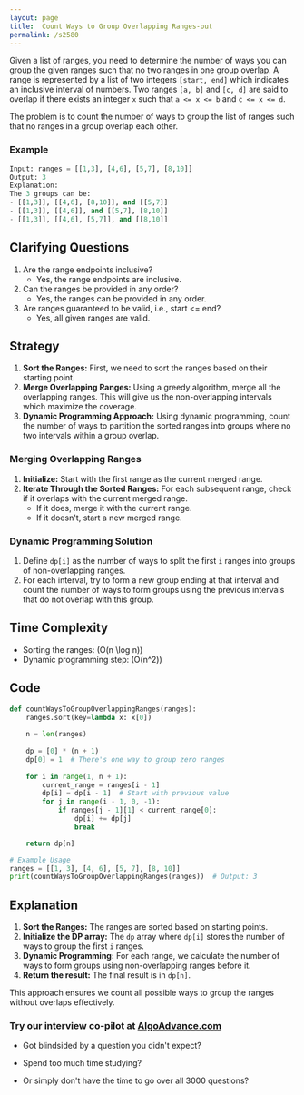 ```yaml
---
layout: page
title:  Count Ways to Group Overlapping Ranges-out
permalink: /s2580
---
```

Given a list of ranges, you need to determine the number of ways you can group the given ranges such that no two ranges in one group overlap. A range is represented by a list of two integers `[start, end]` which indicates an inclusive interval of numbers. Two ranges `[a, b]` and `[c, d]` are said to overlap if there exists an integer `x` such that `a <= x <= b` and `c <= x <= d`.

The problem is to count the number of ways to group the list of ranges such that no ranges in a group overlap each other.

### Example
```python
Input: ranges = [[1,3], [4,6], [5,7], [8,10]]
Output: 3
Explanation: 
The 3 groups can be:
- [[1,3]], [[4,6], [8,10]], and [[5,7]]
- [[1,3]], [[4,6]], and [[5,7], [8,10]]
- [[1,3]], [[4,6], [5,7]], and [[8,10]]
```

## Clarifying Questions
1. Are the range endpoints inclusive?
    - Yes, the range endpoints are inclusive.
2. Can the ranges be provided in any order?
    - Yes, the ranges can be provided in any order.
3. Are ranges guaranteed to be valid, i.e., start <= end?
    - Yes, all given ranges are valid.

## Strategy
1. **Sort the Ranges:** First, we need to sort the ranges based on their starting point.
2. **Merge Overlapping Ranges:** Using a greedy algorithm, merge all the overlapping ranges. This will give us the non-overlapping intervals which maximize the coverage.
3. **Dynamic Programming Approach:** Using dynamic programming, count the number of ways to partition the sorted ranges into groups where no two intervals within a group overlap.

### Merging Overlapping Ranges
1. **Initialize:** Start with the first range as the current merged range.
2. **Iterate Through the Sorted Ranges:** For each subsequent range, check if it overlaps with the current merged range.
   - If it does, merge it with the current range.
   - If it doesn't, start a new merged range.

### Dynamic Programming Solution
1. Define `dp[i]` as the number of ways to split the first `i` ranges into groups of non-overlapping ranges.
2. For each interval, try to form a new group ending at that interval and count the number of ways to form groups using the previous intervals that do not overlap with this group.

## Time Complexity
- Sorting the ranges: \(O(n \log n)\)
- Dynamic programming step: \(O(n^2)\)

## Code

```python
def countWaysToGroupOverlappingRanges(ranges):
    ranges.sort(key=lambda x: x[0])
    
    n = len(ranges)
    
    dp = [0] * (n + 1)
    dp[0] = 1  # There's one way to group zero ranges
    
    for i in range(1, n + 1):
        current_range = ranges[i - 1]
        dp[i] = dp[i - 1]  # Start with previous value
        for j in range(i - 1, 0, -1):
            if ranges[j - 1][1] < current_range[0]:
                dp[i] += dp[j]
                break

    return dp[n]

# Example Usage
ranges = [[1, 3], [4, 6], [5, 7], [8, 10]]
print(countWaysToGroupOverlappingRanges(ranges))  # Output: 3
```

## Explanation
1. **Sort the Ranges:** The ranges are sorted based on starting points.
2. **Initialize the DP array:** The `dp` array where `dp[i]` stores the number of ways to group the first `i` ranges.
3. **Dynamic Programming:** For each range, we calculate the number of ways to form groups using non-overlapping ranges before it.
4. **Return the result:** The final result is in `dp[n]`.

This approach ensures we count all possible ways to group the ranges without overlaps effectively.


### Try our interview co-pilot at [AlgoAdvance.com](https://algoAdvance.com)

- Got blindsided by a question you didn't expect?

- Spend too much time studying?

- Or simply don't have the time to go over all 3000 questions?

